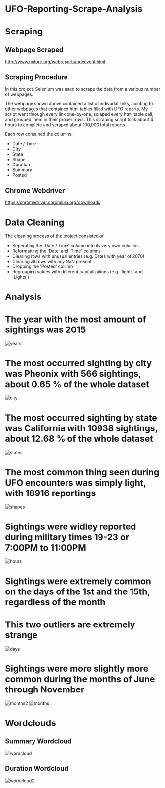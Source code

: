 # UFO-Reporting-Scrape-Analysis

# Scraping
## Webpage Scraped
http://www.nuforc.org/webreports/ndxevent.html

## Scraping Procedure
In this project, Selenium was used to scrape the data from a various number of webpages.

The webpage shown above contained a list of indivudal links, pointing to other webpages that contained html tables filled with UFO reports. My script went through every link one-by-one, scraped every html table cell, and grouped them in their proper rows. This scraping script took about 4 hours to complete and scraped about 100,000 total reports.

Each row contained the columns:
- Date / Time
- City
- State
- Shape
- Duration
- Summary
- Posted

## Chrome Webdriver
https://chromedriver.chromium.org/downloads

# Data Cleaning

The cleaning process of the project consisted of
- Seperating the 'Date / Time' column into its very own columns
- Reformatting the 'Date' and 'Time' columns
- Clearing rows with unusual entries (e.g. Dates with year of 2070)
- Clearing all rows with any NaN present
- Dropping the 'Posted' column
- Regrouping values with different capitalizations (e.g. 'lights' and 'Lights')

# Analysis

# The year with the most amount of sightings was 2015

![years](https://user-images.githubusercontent.com/66498197/147865870-9ef77dbb-6039-4cc0-b66d-045244b9825d.png)

# The most occurred sighting by city was Pheonix with 566 sightings, about 0.65 % of the whole dataset

![city](https://user-images.githubusercontent.com/66498197/147865880-446857b0-af2d-46b1-bc58-827911250d23.png)

# The most occurred sighting by state was California with 10938 sightings, about 12.68 % of the whole dataset

![states](https://user-images.githubusercontent.com/66498197/147865873-80e59a26-350d-4808-9c0d-7607a49d092a.png)

# The most common thing seen during UFO encounters was simply light, with 18916 reportings

![shapes](https://user-images.githubusercontent.com/66498197/147865874-fb04fb01-89d5-4516-bfa2-16d184faffa4.png)

# Sightings were widley reported during military times 19-23 or 7:00PM to 11:00PM

![hours](https://user-images.githubusercontent.com/66498197/147865878-ae0b51d7-d5f7-4bba-97af-17c80d8c8405.png)

# Sightings were extremely common on the days of the 1st and the 15th, regardless of the month
# This two outliers are extremely strange

![days](https://user-images.githubusercontent.com/66498197/147865879-9518d604-c3d7-421e-bc20-c36d427565c4.png)

# Sightings were more slightly more common during the months of June through November

![months2](https://user-images.githubusercontent.com/66498197/147865876-9a37b6ed-3d5c-4f44-b0f9-f5fcece62702.png)
![months](https://user-images.githubusercontent.com/66498197/147865877-1e718412-ea02-429f-89f6-de0e7ced8ff4.png)

# Wordclouds

## Summary Wordcloud
![wordcloud](https://user-images.githubusercontent.com/66498197/147865871-43efe137-de35-412e-adc0-238a3dddf8dd.png)
## Duration Wordcloud
![wordcloud2](https://user-images.githubusercontent.com/66498197/147866188-e9b72f6f-ee0f-4388-9c0f-e58a457c11f1.png)
